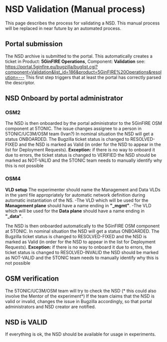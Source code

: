 <!-- TITLE: NSD Validation -->
<!-- SUBTITLE: Internal process for a NSD Validation -->

# NSD Validation (Manual process)

This page describes the process for validating a NSD. This manual process will be replaced in near future by an automated process.

## Portal submission
The NSD archive is submitted to the portal. This automatically creates a ticket in  Product: **5GinFIRE Operations**, Component: **Validation**   see: https://portal.5ginfire.eu/bugzilla/buglist.cgi?component=Validation&list_id=186&product=5GinFIRE%20Operations&resolution=---
This first step triggers that at least the portal has correctly parsed the descriptor.
## NSD Onboard by portal administrator

### OSM2
The NSD is then onboarded by the portal administrator to the 5GinFIRE OSM component at 5TONIC. 
The issue changes assignee to a person in 5TONIC/UC3M/OSM team (Ivan?)
In nominal situation the NSD will get a status ONBOARDED. The Bugzilla ticket status is changed to RESOLVED-FIXED and the NSD is marked as Valid (in order for the NSD to appear in the list for Deployment Requests).
**Exception:** if there is no way to onboard it due to errors, the ticket status is changed to VERIFIED the NSD should be marked as NOT-VALID and the 5TONIC team needs to manually identify why this is not possible

### OSM4
**VLD setup**
The experimenter should name the Management and Data VLDs in the yaml file appropriately for automatic network definition during automatic instantiation of the NS.
	-The VLD which will be used for the **Management plane** should have a name ending in **"_mgmt"**.
	-The VLD which will be used for the **Data plane** should have a name ending in **"_data"**.

The NSD is then onboarded automatically to the 5GinFIRE OSM component at 5TONIC. 
In nominal situation the NSD will get a status ONBOARDED. The Bugzilla ticket status is changed to RESOLVED-FIXED and the NSD is marked as Valid (in order for the NSD to appear in the list for Deployment Requests).
**Exception:** if there is no way to onboard it due to errors, the ticket status is changed to RESOLVED-INVALID the NSD should be marked as NOT-VALID and the 5TONIC team needs to manually identify why this is not possible

## OSM verification
The 5TONIC/UC3M/OSM team will try to check the NSD (* this could also involve the Mentor of the experiment*)
If the team claims that the NSD is valid or invalid, changes the issue in Bugzilla accordingly, so that portal administrators and NSD creator are notified.

## NSD is VALID
If everything is ok, the NSD should be available for usage in experiments.